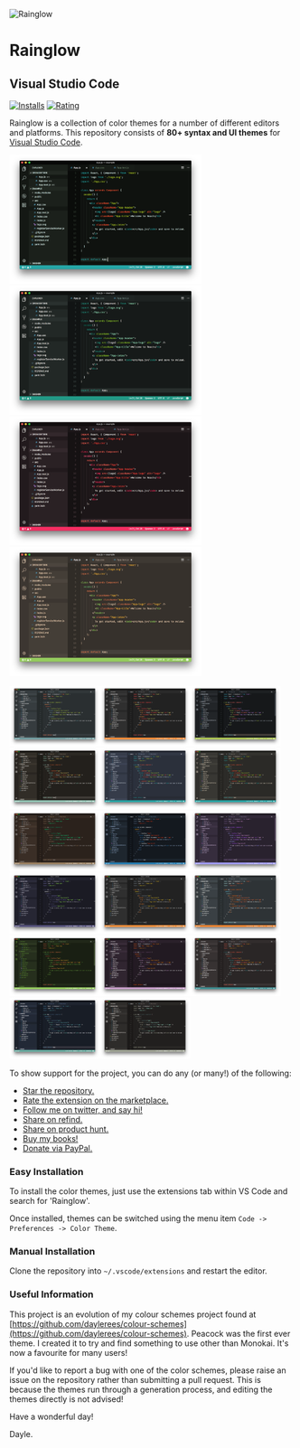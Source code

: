 ![Rainglow](https://avatars1.githubusercontent.com/u/34078479?s=120)

# Rainglow

## Visual Studio Code

[![Installs](https://img.shields.io/vscode-marketplace/d/daylerees.rainglow.svg)](https://marketplace.visualstudio.com/items?itemName=daylerees.rainglow)
[![Rating](https://img.shields.io/vscode-marketplace/r/daylerees.rainglow.svg)](https://marketplace.visualstudio.com/items?itemName=daylerees.rainglow)

Rainglow is a collection of color themes for a number of different editors and platforms. This repository consists of **80+ syntax and UI themes** for [Visual Studio Code](https://code.visualstudio.com/).

<a href="https://github.com/rainglow/examples/blob/master/vscode/gloom-contrast.png" target="_blank"><img src="https://github.com/rainglow/examples/blob/master/vscode/gloom-contrast.png" width="340" /></a><a href="https://github.com/rainglow/examples/blob/master/vscode/kiwi.png" target="_blank"><img src="https://github.com/rainglow/examples/blob/master/vscode/kiwi.png" width="340" /></a><a href="https://github.com/rainglow/examples/blob/master/vscode/piggy.png" target="_blank"><img src="https://github.com/rainglow/examples/blob/master/vscode/piggy.png" width="340" /></a><a href="https://github.com/rainglow/examples/blob/master/vscode/earthsong.png" target="_blank"><img src="https://github.com/rainglow/examples/blob/master/vscode/earthsong.png" width="340" /></a>

<a href="https://github.com/rainglow/examples/blob/master/vscode/tonic.png" target="_blank"><img src="https://github.com/rainglow/examples/blob/master/vscode/tonic.png" width="160" /></a><a href="https://github.com/rainglow/examples/blob/master/vscode/solarflare.png" target="_blank"><img src="https://github.com/rainglow/examples/blob/master/vscode/solarflare.png" width="160" /></a><a href="https://github.com/rainglow/examples/blob/master/vscode/rainbow.png" target="_blank"><img src="https://github.com/rainglow/examples/blob/master/vscode/rainbow.png" width="160" /></a><a href="https://github.com/rainglow/examples/blob/master/vscode/peel.png" target="_blank"><img src="https://github.com/rainglow/examples/blob/master/vscode/peel.png" width="160" /></a><a href="https://github.com/rainglow/examples/blob/master/vscode/peacocks-in-space.png" target="_blank"><img src="https://github.com/rainglow/examples/blob/master/vscode/peacocks-in-space.png" width="160" /></a><a href="https://github.com/rainglow/examples/blob/master/vscode/peacock.png" target="_blank"><img src="https://github.com/rainglow/examples/blob/master/vscode/peacock.png" width="160" /></a><a href="https://github.com/rainglow/examples/blob/master/vscode/mintchoc.png" target="_blank"><img src="https://github.com/rainglow/examples/blob/master/vscode/mintchoc.png" width="160" /></a><a href="https://github.com/rainglow/examples/blob/master/vscode/legacy.png" target="_blank"><img src="https://github.com/rainglow/examples/blob/master/vscode/legacy.png" width="160" /></a><a href="https://github.com/rainglow/examples/blob/master/vscode/lavender.png" target="_blank"><img src="https://github.com/rainglow/examples/blob/master/vscode/lavender.png" width="160" /></a><a href="https://github.com/rainglow/examples/blob/master/vscode/heroku.png" target="_blank"><img src="https://github.com/rainglow/examples/blob/master/vscode/heroku.png" width="160" /></a><a href="https://github.com/rainglow/examples/blob/master/vscode/halflife.png" target="_blank"><img src="https://github.com/rainglow/examples/blob/master/vscode/halflife.png" width="160" /></a><a href="https://github.com/rainglow/examples/blob/master/vscode/goldfish.png" target="_blank"><img src="https://github.com/rainglow/examples/blob/master/vscode/goldfish.png" width="160" /></a><a href="https://github.com/rainglow/examples/blob/master/vscode/glowfish.png" target="_blank"><img src="https://github.com/rainglow/examples/blob/master/vscode/glowfish.png" width="160" /></a><a href="https://github.com/rainglow/examples/blob/master/vscode/crisp.png" target="_blank"><img src="https://github.com/rainglow/examples/blob/master/vscode/crisp.png" width="160" /></a><a href="https://github.com/rainglow/examples/blob/master/vscode/bold.png" target="_blank"><img src="https://github.com/rainglow/examples/blob/master/vscode/bold.png" width="160" /></a><a href="https://github.com/rainglow/examples/blob/master/vscode/azure.png" target="_blank"><img src="https://github.com/rainglow/examples/blob/master/vscode/azure.png" width="160" /></a><a href="https://github.com/rainglow/examples/blob/master/vscode/arzstotska.png" target="_blank"><img src="https://github.com/rainglow/examples/blob/master/vscode/arzstotska.png" width="160" /></a>

To show support for the project, you can do any (or many!) of the following:

- [Star the repository.](https://github.com/rainglow/vscode/stargazers)
- [Rate the extension on the marketplace.](https://marketplace.visualstudio.com/items?itemName=daylerees.rainglow)
- [Follow me on twitter, and say hi!](https://twitter.com/daylerees)
- [Share on refind.](https://refind.com/daylerees?invite=9125a6f6a7)
- [Share on product hunt.](https://www.producthunt.com/)
- [Buy my books!](https://daylerees.com/books/)
- [Donate via PayPal.](https://paypal.me/daylerees)

### Easy Installation

To install the color themes, just use the extensions tab within VS Code and search for 'Rainglow'.

Once installed, themes can be switched using the menu item `Code -> Preferences -> Color Theme`.

### Manual Installation

Clone the repository into `~/.vscode/extensions` and restart the editor.

### Useful Information

This project is an evolution of my colour schemes project found at [https://github.com/daylerees/colour-schemes](https://github.com/daylerees/colour-schemes). Peacock was the first ever theme. I created it to try and find something to use other than Monokai. It's now a favourite for many users!

If you'd like to report a bug with one of the color schemes, please raise an issue on the repository rather than submitting a pull request. This is because the themes run through a generation process, and editing the themes directly is not advised!

Have a wonderful day!

Dayle.